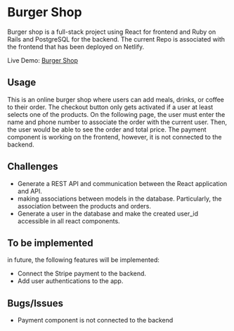 # Burger Shop

Burger shop is a full-stack project using React for frontend and Ruby on Rails and PostgreSQL for the backend. The current Repo is associated with the frontend that has been deployed on Netlify.

Live Demo: [Burger Shop](https://burger-shop-final-project.netlify.app/)

## Usage

This is an online burger shop where users can add meals, drinks, or coffee to their order. The checkout button only gets activated if a user at least selects one of the products. On the following page, the user must enter the name and phone number to associate the order with the current user. Then, the user would be able to see the order and total price. 
The payment component is working on the frontend, however, it is not connected to the backend.

## Challenges
- Generate a REST API and communication between the React application and API.
- making associations between models in the database. Particularly, the association between the products and orders.
- Generate a user in the database and make the created user_id accessible in all react components.

## To be implemented
in future, the following features will be implemented:

- Connect the Stripe payment to the backend.
- Add user authentications to the app.

## Bugs/Issues
- Payment component is not connected to the backend


